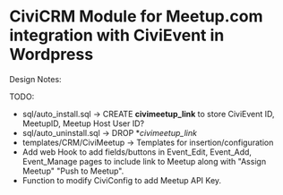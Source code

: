 # CiviCRM Module for Meetup.com integration with CiviEvent in Wordpress

Design Notes:

TODO:
* sql/auto_install.sql -> CREATE **civimeetup_link** to store CiviEvent ID, MeetupID, Meetup Host User ID?
* sql/auto_uninstall.sql -> DROP **civimeetup_link*
* templates/CRM/CiviMeetup -> Templates for insertion/configuration
* Add web Hook to add fields/buttons in Event_Edit, Event_Add, Event_Manage pages to include link to Meetup along with "Assign Meetup" "Push to Meetup".
* Function to modify CiviConfig to add Meetup API Key.